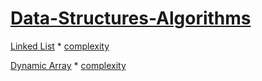 # [Data-Structures-Algorithms](https://github.com/amirrezarajabi/Data-Structures-Algorithms/)

[Linked List](https://github.com/amirrezarajabi/Data-Structures-Algorithms/tree/master/Data-Structures/Linked-List)
    *   [complexity](https://github.com/amirrezarajabi/Data-Structures-Algorithms/tree/master/Data-Structures/Linked-List/complexity.png)

[Dynamic Array](https://github.com/amirrezarajabi/Data-Structures-Algorithms/tree/master/Data-Structures/Dynamic-Array)
    *   [complexity](https://github.com/amirrezarajabi/Data-Structures-Algorithms/tree/master/Data-Structures/Dynamic-Array/complexity.png)
